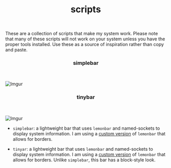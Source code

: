 <div align='center'>
    <h1>scripts</h1><br>
</div>

These are a collection of scripts that make my system work.
Please note that many of these scripts will not work on your system unless you have the proper
tools installed. Use these as a source of inspiration rather than copy and paste.

<div align='center'>
    <h3>simplebar</h3><br>
</div>

![Imgur](https://i.imgur.com/9pXfint.png)

<div align='center'>
    <h3>tinybar</h3><br>
</div>

![Imgur](https://i.imgur.com/ORgJpFa.png)

* `simplebar`: a lightweight bar that uses `lemonbar` and named-sockets to display system information.
I am using a [custom version](https://github.com/dark-yux/bar) of `lemonbar` that allows for borders.

* `tinyar`: a lightweight bar that uses `lemonbar` and named-sockets to display system information.
I am using a [custom version](https://github.com/dark-yux/bar) of `lemonbar` that allows for borders.
Unlike `simplebar`, this bar has a block-style look.



